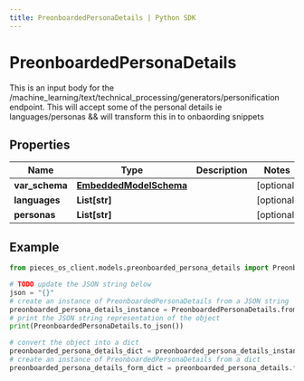 ```yaml
---
title: PreonboardedPersonaDetails | Python SDK
---
```


# PreonboardedPersonaDetails

This is an input body for the /machine_learning/text/technical_processing/generators/personification endpoint.  This will accept some of the personal details ie languages/personas && will transform this in to onbaording snippets

## Properties

Name | Type | Description | Notes
------------ | ------------- | ------------- | -------------
**var_schema** | [**EmbeddedModelSchema**](EmbeddedModelSchema) |  | [optional] 
**languages** | **List[str]** |  | [optional] 
**personas** | **List[str]** |  | [optional] 

## Example

```python
from pieces_os_client.models.preonboarded_persona_details import PreonboardedPersonaDetails

# TODO update the JSON string below
json = "{}"
# create an instance of PreonboardedPersonaDetails from a JSON string
preonboarded_persona_details_instance = PreonboardedPersonaDetails.from_json(json)
# print the JSON string representation of the object
print(PreonboardedPersonaDetails.to_json())

# convert the object into a dict
preonboarded_persona_details_dict = preonboarded_persona_details_instance.to_dict()
# create an instance of PreonboardedPersonaDetails from a dict
preonboarded_persona_details_form_dict = preonboarded_persona_details.from_dict(preonboarded_persona_details_dict)
```


